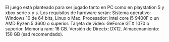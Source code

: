 El juego está planteado para ser jugado tanto en PC como en playstation 5 y xbox serie x y s.
Los requisitos de hardware serán:
Sistema operativo: Windows 10 de 64 bits, Linux o Mac.
Procesador: Intel core i5 9400F o un AMD Ryzen 5 3600 o superior.
Tarjeta de video: GeForce GTX 1070 o superior.
Memoria ram: 16 GB.
Versión de Directx: DX12.
Almacenamiento: 150 GB (ssd recomendado).
